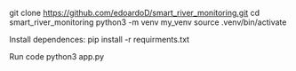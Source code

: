 git clone https://github.com/edoardoD/smart_river_monitoring.git
cd smart_river_monitoring
python3 -m venv my_venv
source .venv/bin/activate

Install dependences:
pip install -r requirments.txt

Run code
python3 app.py
